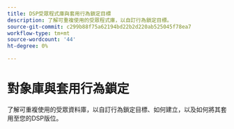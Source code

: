 ```yaml
---
title: DSP受眾程式庫與套用行為鎖定目標
description: 了解可重複使用的受眾程式庫，以自訂行為鎖定目標。
source-git-commit: c299b88f75a62194bd22b2d220ab525045f78ea7
workflow-type: tm+mt
source-wordcount: '44'
ht-degree: 0%

---
```


# 對象庫與套用行為鎖定

了解可重複使用的受眾資料庫，以自訂行為鎖定目標、如何建立，以及如何將其套用至您的DSP版位。

<!--
>[!VIDEO]()
-->
